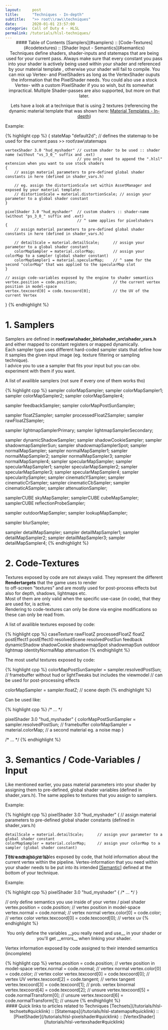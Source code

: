 ```yaml
---
layout:     post
title:      "Techniques - In-depth"
subtitle:   ">> root\\raw\\techniques"
date:       2020-01-01 23:57:00
categorie:  Call of Duty 4 - HLSL
permalink: /tutorials/hlsl-techniques/
---
```

<!-- tag for quick links so we do not show the nav -->
<a name="quicklink"></a>

<div align="center" style="margin-top: -1rem" markdown="1">
#### Table of Contents
[Samplers](#samplers) :: [Code-Textures](#codetextures) :: [Shader Input - Semantics](#semantics)
<div class="padding-2l"></div></div> 

<div align="center" markdown="1">
Techniques define shaders, shader-inputs and statemaps that are being used for your current pass. Always make sure that every constant you pass into your shader is actively being used within your shader and referenced by your material template
, otherwise your shader will fail to compile.  
You can mix up Vertex- and PixelShaders as long as the VertexShader ouputs the information that the PixelShader needs. You could also use a stock Vertex- with a custom PixelShader if you so wish, but its somewhat impractical.
Multiple Shader-passes are also supported, but more on that later.

<div align="center"><div class="seperator-75p"></div></div>
<div class="padding-2l"></div>

Lets have a look at a technique that is using 2 textures (referencing the dynamic material template that was shown here: [Material Templates - In-depth](/tutorials/hlsl-templates/))
</div>

<div class="padding-1l" style="margin-bottom: 0.5rem"></div>
<div class="highlight-header"><p>Example:</p></div>
{% highlight cpp %}
{
    stateMap "default2d";           // defines the statemap to be used for the current pass >> root\raw\statemaps
    
    vertexShader 3.0 "hud_myshader" // custom shader to be used :: shader name (without "vs_3_0_" suffix and .ext)
                                    // you only need to append the ".hlsl" extension when you want to use stock shaders 
    {
        // assign material parameters to pre-defined global shader constants in here (defined in shader_vars.h)
        
        // eg. assign the distortionScale set within AssetManager and exposed by your material template:
        // distortionScale = material.distortionScale; // assign your parameter to a global shader constant
    }

    pixelShader 3.0 "hud_myshader"  // custom shaders :: shader-name (without "ps_3_0_" suffix and .ext)
                                    // ^ same applies for pixelshaders
    {
        // assign material parameters to pre-defined global shader constants in here (defined in shader_vars.h)

        // detailScale = material.detailScale;      // assign your parameter to a global shader constant
        colorMapSampler = material.colorMap;        // assign your colorMap to a sampler (global shader constant)
        colorMapSampler1 = material.specularMap;    // ^ same for the second "colorMap" that was applied to the specularMap slot
    }

    // assign code-variables exposed by the engine to shader semantics
    vertex.position = code.position;                // the current vertex position in model-space 
    vertex.texcoord[0] = code.texcoord[0];          // the UV of the current Vertex
}
{% endhighlight %}



<!-- tag for quicklinks -->
<a name="samplers"></a>
<div class="padding-1l"></div>
<div align="center"><div class="seperator-75p"></div></div>
<div class="padding-1l"></div>

# 1. Samplers

Samplers are defined in __root\raw\shader_bin\shader_src\shader_vars.h__ and either mapped to constant registers or mapped dynamically.  
Each sampler type uses different hard-coded sampler stats that define how it samples the given input image (eg. texture filtering or sampling technique).   
I advice you to use a sampler that fits your input but you can obv. experiment with them if you want. 

<div class="padding-1l" style="margin-bottom: 0.5rem"></div>
<div class="highlight-header"><p>A list of availible samplers (not sure if every one of them works tho)</p></div>
{% highlight cpp %}
sampler     colorMapSampler;
sampler     colorMapSampler1;
sampler     colorMapSampler2;
sampler     colorMapSampler4;

sampler     feedbackSampler;
sampler     colorMapPostSunSampler;

sampler     floatZSampler;
sampler     processedFloatZSampler;
sampler     rawFloatZSampler;

sampler     lightmapSamplerPrimary;
sampler     lightmapSamplerSecondary;

sampler     dynamicShadowSampler;
sampler     shadowCookieSampler;
sampler     shadowmapSamplerSun;
sampler     shadowmapSamplerSpot;
sampler     normalMapSampler;
sampler     normalMapSampler1;
sampler     normalMapSampler2;
sampler     normalMapSampler3;
sampler     normalMapSampler4;
sampler     specularMapSampler;
sampler     specularMapSampler1;
sampler     specularMapSampler2;
sampler     specularMapSampler3;
sampler     specularMapSampler4;
sampler     specularitySampler;
sampler     cinematicYSampler;
sampler     cinematicCrSampler;
sampler     cinematicCbSampler;
sampler     cinematicASampler;
sampler     attenuationSampler;

samplerCUBE skyMapSampler;
samplerCUBE cubeMapSampler;
samplerCUBE reflectionProbeSampler;

sampler     outdoorMapSampler;
sampler     lookupMapSampler; 

sampler     blurSampler;

sampler     detailMapSampler;
sampler     detailMapSampler1;
sampler     detailMapSampler2;
sampler     detailMapSampler3;
sampler     detailMapSampler4;
{% endhighlight %}



<!-- tag for quicklinks -->
<a name="codetextures"></a>
<div class="padding-1l"></div>
<div align="center"><div class="seperator-75p"></div></div>
<div class="padding-1l"></div>

# 2. Code-Textures

Textures exposed by code are not always valid. They represent the different __Rendertargets__ that the game uses to render   
to off-screen "textures" and are mostly used for post-process effects but also for depth, shadows, lightmaps etc.  
Most of them are only valid when the specific use-case (in code), that they are used for, is active.  
Rendering to code-textures can only be done via engine modifications so these can only be read from.

<div class="padding-1l" style="margin-bottom: 0.5rem"></div>
<div class="highlight-header"><p>A list of availible textures exposed by code:</p></div>
{% highlight cpp %}
caseTexture
rawFloatZ
processedFloatZ
floatZ
postEffect1
postEffect0
resolvedScene
resolvedPostSun
feedback
dynamicShadow
shadowCookie
shadowmapSpot
shadowmapSun
outdoor
lightmap
identityNormalMap
attenuation
{% endhighlight %}


<div class="padding-1l" style="margin-bottom: 0.5rem"></div>
<div class="highlight-header"><p>The most useful textures exposed by code:</p></div>
{% highlight cpp %}
colorMapPostSunSampler  = sampler.resolvedPostSun;  // framebuffer without hud or lightTweaks but includes the viewmodel
                                                    // can be used for post-processing effects

colorMapSampler         = sampler.floatZ;           // scene depth
{% endhighlight %}

<div class="padding-1l" style="margin-bottom: 0.5rem"></div>
<div class="highlight-header"><p>Can be used like:</p></div>
{% highlight cpp %}
/* ... */

pixelShader 3.0 "hud_myshader"
{
    colorMapPostSunSampler = sampler.resolvedPostSun;   // framebuffer
    colorMapSampler = material.colorMap;                // a second material eg. a noise map 
}

/* ... */
{% endhighlight %}



<!-- tag for quicklinks -->
<a name="semantics"></a>
<div class="padding-1l"></div>
<div align="center"><div class="seperator-75p"></div></div>
<div class="padding-1l"></div>

# 3. Semantics / Code-Variables / Input

Like mentioned earlier, you pass material parameters into your shader by assigning them to pre-defined, global shader variables (defined in shader_vars.h).
The same applies to textures that you assign to samplers. 

<div class="padding-1l" style="margin-bottom: 0.5rem"></div>
<div class="highlight-header"><p>Example:</p></div>
{% highlight cpp %}
pixelShader 3.0 "hud_myshader"
{
    // assign material parameters to pre-defined global shader constants (defined in shader_vars.h)

    detailScale = material.detailScale;      // assign your parameter to a global shader constant
    colorMapSampler = material.colorMap;     // assign your colorMap to a sampler (global shader constant)
}
{% endhighlight %}

<div align="center" markdown="1">
<div class="padding-1l" style="margin-top: -2.0rem; margin-bottom: 0.5rem"></div>
<div class="seperator-50p"></div>
<div class="padding-1l"></div>
</div>


There are also variables exposed by code, that hold information about the current vertex within the pipeline.
Vertex-information that you need within your shader needs to be put into its intended [[Semantic]](https://docs.microsoft.com/windows/win32/direct3dhlsl/dx-graphics-hlsl-semantics) defined at the bottom of your technique.  

<div class="padding-1l" style="margin-bottom: 0.5rem"></div>
<div class="highlight-header"><p>Example:</p></div>
{% highlight cpp %}
pixelShader 3.0 "hud_myshader"
{
    /* ... */
}

// only define semantics you use inside of your vertex / pixel shader
vertex.position     = code.position;    // vertex position in model-space
vertex.normal       = code.normal;      // vertex normal 
vertex.color[0]     = code.color;       // vertex color
vertex.texcoord[0]  = code.texcoord[0]; // vertex uv
{% endhighlight %}

<div class="padding-1l" style="margin-bottom: 0.5rem"></div>
<div align="center" markdown="1">
You only define the variables __you really need and use__ in your shader or you'll get __errors__ when linking your shader.
</div>

<div class="padding-1l" style="margin-bottom: 0.5rem"></div>
<div class="highlight-header"><p>Vertex information exposed by code assigned to their intended semantics (incomplete)</p></div>
{% highlight cpp %}
vertex.position     = code.position;            // vertex position in model-space
vertex.normal       = code.normal;              // vertex normal 
vertex.color[0]     = code.color;               // vertex color
vertex.texcoord[0]  = code.texcoord[0];         // vertex UV
vertex.texcoord[2]  = code.tangent;             // vertex tangent
vertex.texcoord[3]  = code.texcoord[1];         // prob. vertex binormal
vertex.texcoord[4]  = code.texcoord[2];         // unsure
vertex.texcoord[5]  = code.normalTransform[0];  // unsure
vertex.texcoord[6]  = code.normalTransform[1];  // unsure
{% endhighlight %}

<div class="padding-1l"></div>
<div align="center"><div class="seperator-75p"></div></div>
<div class="padding-1l"></div>

<div align="center" markdown="1">
#### Quick links to articles related to Techniques
[Techsets](/tutorials/hlsl-techsets#quicklink) :: [Statemaps](/tutorials/hlsl-statemaps#quicklink) :: [PixelShader](/tutorials/hlsl-pixelshader#quicklink) :: [VertexShader](/tutorials/hlsl-vertexshader#quicklink)
</div> 